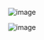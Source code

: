 ![image](https://github.com/user-attachments/assets/af2d753b-17a8-40f9-ac8b-c9bd7d269265)

![image](https://github.com/user-attachments/assets/e0a18953-4919-4ec2-8a81-33f2ed884372)
